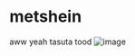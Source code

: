 # metshein
aww yeah tasuta tood
![image](https://user-images.githubusercontent.com/113144588/202188227-7da08a09-5aae-4382-b8cc-d72682465078.png)
